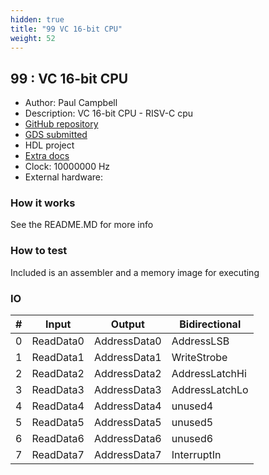 ```yaml
---
hidden: true
title: "99 VC 16-bit CPU"
weight: 52
---
```


## 99 : VC 16-bit CPU

* Author: Paul Campbell
* Description: VC 16-bit CPU - RISV-C cpu
* [GitHub repository](https://github.com/MoonbaseOtago/tt04-vc)
* [GDS submitted](https://github.com/MoonbaseOtago/tt04-vc/actions/runs/5696879617)
* HDL project
* [Extra docs]()
* Clock: 10000000 Hz
* External hardware: 



### How it works

See the README.MD for more info


### How to test

Included is an assembler and a memory image for executing


### IO

| # | Input        | Output       | Bidirectional      |
|---|--------------|--------------| -------------------|
| 0 | ReadData0  | AddressData0 | AddressLSB |
| 1 | ReadData1  | AddressData1 | WriteStrobe |
| 2 | ReadData2  | AddressData2 | AddressLatchHi |
| 3 | ReadData3  | AddressData3 | AddressLatchLo |
| 4 | ReadData4  | AddressData4 | unused4 |
| 5 | ReadData5  | AddressData5 | unused5 |
| 6 | ReadData6  | AddressData6 | unused6 |
| 7 | ReadData7  | AddressData7 | InterruptIn |
